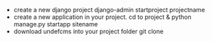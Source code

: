 + create a new django project
	django-admin startproject projectname
+ create a new application in your project. 
	cd to project & python manage.py startapp sitename
+ download undefcms into your project folder
	git clone 
